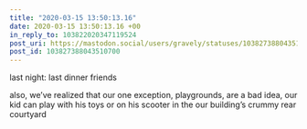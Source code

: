 ```yaml
---
title: "2020-03-15 13:50:13.16"
date: 2020-03-15 13:50:13.16 +00
in_reply_to: 103822020347119524
post_uri: https://mastodon.social/users/gravely/statuses/103827388043510700
post_id: 103827388043510700
---
```

last night: last dinner friends

also, we’ve realized that our one exception, playgrounds, are a bad idea, our kid can play with his toys or on his scooter in the our building’s crummy rear courtyard


